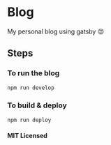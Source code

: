 # Blog

My personal blog using gatsby 😍

## Steps

### To run the blog

```bash
npm run develop
```

### To build & deploy

```bash
npm run deploy
```

#### MIT Licensed
